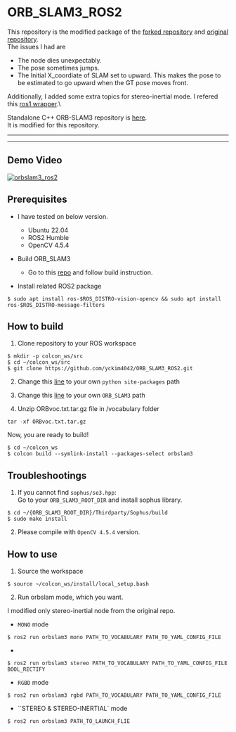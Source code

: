 # ORB_SLAM3_ROS2
This repository is the modified package of the [forked repository](https://github.com/jnskkmhr/orbslam3) and [original repository](https://github.com/zang09/ORB_SLAM3_ROS2). \
The issues I had are

* The node dies unexpectably.
* The pose sometimes jumps.
* The Initial X_coordiate of SLAM set to upward. This makes the pose to be estimated to go upward when the GT pose moves front.

Additionally, I added some extra topics for stereo-inertial mode. I refered this [ros1 wrapper](https://github.com/thien94/orb_slam3_ros).\

Standalone C++ ORB-SLAM3 repository is [here](https://github.com/yckim4042/ORB-SLAM3-STEREO-FIXED.git). \
It is modified for this repository.

---
---

## Demo Video
[![orbslam3_ros2](https://user-images.githubusercontent.com/31432135/220839530-786b8a28-d5af-4aa5-b4ed-6234c2f4ca33.PNG)](https://www.youtube.com/watch?v=zXeXL8q72lM)

## Prerequisites
- I have tested on below version.
  - Ubuntu 22.04
  - ROS2 Humble
  - OpenCV 4.5.4

- Build ORB_SLAM3
  - Go to this [repo](https://github.com/yckim4042/ORB-SLAM3-STEREO-FIXED) and follow build instruction.

- Install related ROS2 package
```
$ sudo apt install ros-$ROS_DISTRO-vision-opencv && sudo apt install ros-$ROS_DISTRO-message-filters
```

## How to build
1. Clone repository to your ROS workspace
```
$ mkdir -p colcon_ws/src
$ cd ~/colcon_ws/src
$ git clone https://github.com/yckim4042/ORB_SLAM3_ROS2.git
```

2. Change this [line](https://github.com/yckim4042/orb_slam3_ros2/blob/main/CMakeLists.txt#L5) to your own `python site-packages` path

3. Change this [line](https://github.com/yckim4042/orb_slam3_ros2/blob/main/CMakeModules/FindORB_SLAM3.cmake#L8) to your own `ORB_SLAM3` path

4. Unzip ORBvoc.txt.tar.gz file in /vocabulary folder

```
tar -xf ORBvoc.txt.tar.gz
```

Now, you are ready to build!
```
$ cd ~/colcon_ws
$ colcon build --symlink-install --packages-select orbslam3
```

## Troubleshootings
1. If you cannot find `sophus/se3.hpp`:  
Go to your `ORB_SLAM3_ROOT_DIR` and install sophus library.
```
$ cd ~/{ORB_SLAM3_ROOT_DIR}/Thirdparty/Sophus/build
$ sudo make install
```
2. Please compile with `OpenCV 4.5.4` version.

## How to use
1. Source the workspace  
```
$ source ~/colcon_ws/install/local_setup.bash
```

2. Run orbslam mode, which you want.  

I modified only stereo-inertial node from the original repo.


  - `MONO` mode  
```
$ ros2 run orbslam3 mono PATH_TO_VOCABULARY PATH_TO_YAML_CONFIG_FILE
```
  -  
```
$ ros2 run orbslam3 stereo PATH_TO_VOCABULARY PATH_TO_YAML_CONFIG_FILE BOOL_RECTIFY
```
  - `RGBD` mode  
```
$ ros2 run orbslam3 rgbd PATH_TO_VOCABULARY PATH_TO_YAML_CONFIG_FILE
```
  - ``STEREO & STEREO-INERTIAL` mode  
```
$ ros2 run orbslam3 PATH_TO_LAUNCH_FLIE
```
